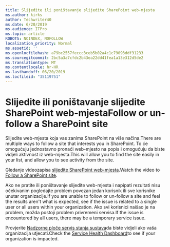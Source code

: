 ```yaml
---
title: Slijedite ili poništavanje slijedite SharePoint web-mjesta
ms.author: kirks
author: Techwriter40
ms.date: 6/20/2019
ms.audience: ITPro
ms.topic: article
ROBOTS: NOINDEX, NOFOLLOW
localization_priority: Normal
ms.assetid: ''
ms.openlocfilehash: a79bc2557feccc3ceb5b02a4c1c79093ddf31233
ms.sourcegitcommit: 2bc5a3a7cfdc2b43ea22dd41fea1a13e312d5de2
ms.translationtype: MT
ms.contentlocale: hr-HR
ms.lasthandoff: 06/20/2019
ms.locfileid: "35119751"
---
```

# <a name="follow-or-un-follow-a-sharepoint-site"></a><span data-ttu-id="44386-102">Slijedite ili poništavanje slijedite SharePoint web-mjesta</span><span class="sxs-lookup"><span data-stu-id="44386-102">Follow or un-follow a SharePoint site</span></span>

<span data-ttu-id="44386-103">Slijedite web-mjesta koja vas zanima SharePoint na više načina.</span><span class="sxs-lookup"><span data-stu-id="44386-103">There are multiple ways to follow a site that interests you in SharePoint.</span></span> <span data-ttu-id="44386-104">To će omogućuju jednostavno pronaći web-mjesto na popis i omogućuju da biste vidjeli aktivnost iz web-mjesta.</span><span class="sxs-lookup"><span data-stu-id="44386-104">This will allow you to find the site easily in your list, and allow you to see activity from the site.</span></span> 

<span data-ttu-id="44386-105">Gledanje videozapisa [slijedite SharePoint web-mjesta](https://support.office.com/en-us/article/Video-Follow-a-SharePoint-site-33DB6FA5-9528-45D7-BCC7-F9C1FAAACAE0).</span><span class="sxs-lookup"><span data-stu-id="44386-105">Watch the video to [Follow a SharePoint site](https://support.office.com/en-us/article/Video-Follow-a-SharePoint-site-33DB6FA5-9528-45D7-BCC7-F9C1FAAACAE0).</span></span> 

<span data-ttu-id="44386-106">Ako ne pratite ili poništavanje slijedite web-mjesta i napipati rezultati nisu očekivanim pogledajte problem povezan jedan korisnik ili sve korisnike unutar organizacije.</span><span class="sxs-lookup"><span data-stu-id="44386-106">If you are unable to follow or un-follow a site and feel the results aren't what is expected, see if the issue is related to a single user or all users within your organization.</span></span> <span data-ttu-id="44386-107">Ako svi korisnici naišao je na problem, možda postoji problem privremeni servisa.</span><span class="sxs-lookup"><span data-stu-id="44386-107">If the issue is encountered by all users, there may be a temporary service issue.</span></span> 

<span data-ttu-id="44386-108">Provjerite [Nadzorne ploče servis stanja sustava](https://admin.microsoft.com/AdminPortal/Home#/servicehealth)da biste vidjeli ako vaša organizacija utjecati.</span><span class="sxs-lookup"><span data-stu-id="44386-108">Check the [Service Health Dashboard](https://admin.microsoft.com/AdminPortal/Home#/servicehealth)to see if your organization is impacted.</span></span>
